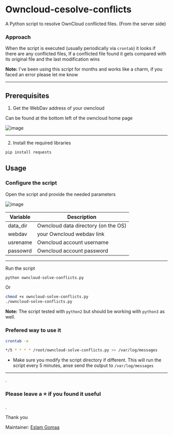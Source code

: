 # Owncloud-cesolve-conflicts
A Python script to resolve OwnCloud conflicted files. (From the server side)


### Approach

When the script is executed (usually periodically via `crontab`) it looks if there are any conflicted files, If a conflicted file found it gets compared with its original file and the last modification wins

**Note:** I've been using this script for months and works like a charm, if you faced an error please let me know

---


## Prerequisites

1. Get the WebDav address of your owncloud 

Can be found at the bottom left of the owncloud home page

![image](https://user-images.githubusercontent.com/33789516/126978695-edbfdecd-eaae-4882-8fb7-27c76c479ead.png)


---


2. Install the required libraries

```bash
pip install requests
```



## Usage

### Configure the script

Open the script and provide the needed parameters

![image](https://user-images.githubusercontent.com/33789516/126977861-4ea57a00-918f-4da8-9ca5-ecbf088d0cd3.png)


| Variable | Description                         |
| ---------- | ------------------------------------- |
| data_dir | Owncloud data directory (on the OS) |
| webdav   | your Owncloud webdav link           |
| usrename | Owncloud account username           |
| passowrd | Owncloud account password           |

---

Run the script

```bash
python owncloud-solve-conflicts.py
```

Or

```bash
chmod +x owncloud-solve-conflicts.py
./owncloud-solve-conflicts.py
```

**Note:** The script tested with `python2` but should be working with `python3` as well.

### Prefered way to use it

```bash
crontab -e
```

```bash
*/5 * * * * /root/owncloud-solve-conflicts.py >> /var/log/messages
```
* Make sure you modify the script directory if different.
This will run the script every 5 minutes, anse send the output to `/var/log/messages`


---

.

### Please leave a ⭐ if you found it useful

.

Thank you

Maintainer: [Eslam Gomaa](https://www.linkedin.com/in/eslam-gomaa)

